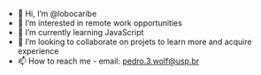 - 👋 Hi, I’m @lobocaribe
- 👀 I’m interested in remote work opportunities
- 🌱 I’m currently learning JavaScript
- 💞️ I’m looking to collaborate on projets to learn more and acquire experience
- 📫 How to reach me - email: pedro.3.wolf@usp.br 

<!---
lobocaribe/lobocaribe is a ✨ special ✨ repository because its `README.md` (this file) appears on your GitHub profile.
You can click the Preview link to take a look at your changes.
--->
